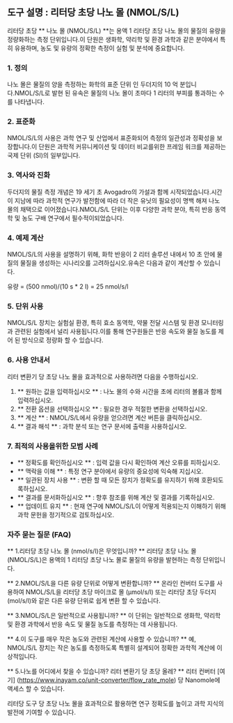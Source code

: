 ## 도구 설명 : 리터당 초당 나노 몰 (NMOL/S/L)

리터당 초당 ** 나노 몰 (NMOL/S/L) **는 용액 1 리터당 초당 나노 몰의 물질의 유량을 정량화하는 측정 단위입니다.이 단원은 생화학, 약리학 및 환경 과학과 같은 분야에서 특히 유용하며, 농도 및 유량의 정확한 측정이 실험 및 분석에 중요합니다.

### 1. 정의
나노 몰은 물질의 양을 측정하는 화학의 표준 단위 인 두더지의 10 억 분입니다.NMOL/S/L로 발현 된 유속은 물질의 나노 몰이 초마다 1 리터의 부피를 통과하는 수를 나타냅니다.

### 2. 표준화
NMOL/S/L의 사용은 과학 연구 및 산업에서 표준화되어 측정의 일관성과 정확성을 보장합니다.이 단원은 과학적 커뮤니케이션 및 데이터 비교를위한 프레임 워크를 제공하는 국제 단위 (SI)의 일부입니다.

### 3. 역사와 진화
두더지의 물질 측정 개념은 19 세기 초 Avogadro의 가설과 함께 시작되었습니다.시간이 지남에 따라 과학적 연구가 발전함에 따라 더 작은 유닛의 필요성이 명백 해져 나노 몰의 채택으로 이어졌습니다.NMOL/S/L 단위는 이후 다양한 과학 분야, 특히 반응 동역학 및 농도 구배 연구에서 필수적이되었습니다.

### 4. 예제 계산
NMOL/S/L의 사용을 설명하기 위해, 화학 반응이 2 리터 솔루션 내에서 10 초 안에 물질의 물질을 생성하는 시나리오를 고려하십시오.유속은 다음과 같이 계산할 수 있습니다.

유량 = (500 nmol)/(10 s * 2 l) = 25 nmol/s/l

### 5. 단위 사용
NMOL/S/L 장치는 실험실 환경, 특히 효소 동역학, 약물 전달 시스템 및 환경 모니터링과 관련된 실험에서 널리 사용됩니다.이를 통해 연구원들은 반응 속도와 물질 농도를 제어 된 방식으로 정량화 할 수 있습니다.

### 6. 사용 안내서
리터 변환기 당 초당 나노 몰을 효과적으로 사용하려면 다음을 수행하십시오.
1. ** 원하는 값을 입력하십시오 ** : 나노 몰의 수와 시간을 초에 리터의 볼륨과 함께 입력하십시오.
2. ** 전환 옵션을 선택하십시오 ** : 필요한 경우 적절한 변환을 선택하십시오.
3. ** 계산 ** : NMOL/S/L에서 유량을 얻으려면 계산 버튼을 클릭하십시오.
4. ** 결과 해석 ** : 과학 분석 또는 연구 문서에 출력을 사용하십시오.

### 7. 최적의 사용을위한 모범 사례
- ** 정확도를 확인하십시오 ** : 입력 값을 다시 확인하여 계산 오류를 피하십시오.
- ** 맥락을 이해 ** : 특정 연구 분야에서 유량의 중요성에 익숙해 지십시오.
- ** 일관된 장치 사용 ** : 변환 할 때 모든 장치가 정확도를 유지하기 위해 호환되도록하십시오.
- ** 결과를 문서화하십시오 ** : 향후 참조를 위해 계산 및 결과를 기록하십시오.
- ** 업데이트 유지 ** : 현재 연구에 NMOL/S/L이 어떻게 적용되는지 이해하기 위해 과학 문헌을 정기적으로 검토하십시오.

### 자주 묻는 질문 (FAQ)

** 1.리터당 초당 나노 몰 (nmol/s/l)은 무엇입니까? **
리터당 초당 나노 몰 (NMOL/S/L)은 용액의 1 리터당 초당 나노 몰로 물질의 유량을 발현하는 측정 단위입니다.

** 2.NMOL/S/L을 다른 유량 단위로 어떻게 변환합니까? **
온라인 컨버터 도구를 사용하여 NMOL/S/L을 리터당 초당 마이크로 몰 (µmol/s/l) 또는 리터당 초당 두더지 (mol/s/l)와 같은 다른 유량 단위로 쉽게 변환 할 수 있습니다.

** 3.NMOL/S/L은 일반적으로 사용됩니까? **
이 단위는 일반적으로 생화학, 약리학 및 환경 과학에서 반응 속도 및 물질 농도를 측정하는 데 사용됩니다.

** 4.이 도구를 매우 작은 농도와 관련된 계산에 사용할 수 있습니까? **
예, NMOL/S/L 장치는 작은 농도를 측정하도록 특별히 설계되어 정확한 과학적 계산에 이상적입니다.

** 5.나노를 어디에서 찾을 수 있습니까? 리터 변환기 당 초당 올레? **
리터 컨버터 [여기] (https://www.inayam.co/unit-converter/flow_rate_mole) 당 Nanomole에 액세스 할 수 있습니다.

리터당 도구 당 초당 나노 몰을 효과적으로 활용하면 연구 정확도를 높이고 과학 지식의 발전에 기여할 수 있습니다.